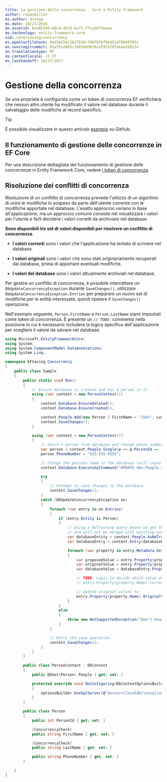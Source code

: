 ```yaml
---
title: La gestione della concorrenza - Core a Entity Framework
author: rowanmiller
ms.author: divega
ms.date: 10/27/2016
ms.assetid: bce0539d-b0cd-457d-be71-f7ca16f3baea
ms.technology: entity-framework-core
uid: core/saving/concurrency
ms.openlocfilehash: bbd3e154c1b27b16c7d8f8fbf9ed51df0849795c
ms.sourcegitcommit: 01a75cd483c1943ddd6f82af971f07abde20912e
ms.translationtype: MT
ms.contentlocale: it-IT
ms.lasthandoff: 10/27/2017
---
```

# <a name="handling-concurrency"></a>Gestione della concorrenza

Se una proprietà è configurata come un token di concorrenza EF verificherà che nessun altro utente ha modificato il valore nel database durante il salvataggio delle modifiche al record specifico.

> [!TIP]  
> È possibile visualizzare in questo articolo [esempio](https://github.com/aspnet/EntityFramework.Docs/tree/master/samples/core/Saving/Saving/Concurrency/) su GitHub.

## <a name="how-concurrency-handling-works-in-ef-core"></a>Il funzionamento di gestione delle concorrenze in EF Core

Per una descrizione dettagliata del funzionamento di gestione delle concorrenze in Entity Framework Core, vedere [i token di concorrenza](../modeling/concurrency.md).

## <a name="resolving-concurrency-conflicts"></a>Risoluzione dei conflitti di concorrenza

Risoluzione di un conflitto di concorrenza prevede l'utilizzo di un algoritmo di unire le modifiche in sospeso da parte dell'utente corrente con le modifiche apportate nel database. L'esatto approccio variano in base all'applicazione, ma un approccio comune consiste nel visualizzare i valori per l'utente e farli decidere i valori corretti da archiviare nel database.

**Sono disponibili tre set di valori disponibili per risolvere un conflitto di concorrenza.**

* **I valori correnti** sono i valori che l'applicazione ha tentato di scrivere nel database.

* **I valori originali** sono i valori che sono stati originariamente recuperati dal database, prima di apportare eventuali modifiche.

* **I valori del database** sono i valori attualmente archiviati nel database.

Per gestire un conflitto di concorrenza, è possibile intercettare un `DbUpdateConcurrencyException` durante `SaveChanges()`, utilizzare `DbUpdateConcurrencyException.Entries` per preparare un nuovo set di modifiche per le entità interessate, quindi ripetere il `SaveChanges()` operazione.

Nell'esempio seguente, `Person.FirstName` e `Person.LastName` siano impostati come token di concorrenza. È presente un `// TODO:` commento nella posizione in cui è necessario includere la logica specifica dell'applicazione per scegliere il valore da salvare nel database.

<!-- [!code-csharp[Main](samples/core/Saving/Saving/Concurrency/Sample.cs?highlight=53,54)] -->
``` csharp
using Microsoft.EntityFrameworkCore;
using System;
using System.ComponentModel.DataAnnotations;
using System.Linq;

namespace EFSaving.Concurrency
{
    public class Sample
    {
        public static void Run()
        {
            // Ensure database is created and has a person in it
            using (var context = new PersonContext())
            {
                context.Database.EnsureDeleted();
                context.Database.EnsureCreated();

                context.People.Add(new Person { FirstName = "John", LastName = "Doe" });
                context.SaveChanges();
            }

            using (var context = new PersonContext())
            {
                // Fetch a person from database and change phone number
                var person = context.People.Single(p => p.PersonId == 1);
                person.PhoneNumber = "555-555-5555";

                // Change the persons name in the database (will cause a concurrency conflict)
                context.Database.ExecuteSqlCommand("UPDATE dbo.People SET FirstName = 'Jane' WHERE PersonId = 1");

                try
                {
                    // Attempt to save changes to the database
                    context.SaveChanges();
                }
                catch (DbUpdateConcurrencyException ex)
                {
                    foreach (var entry in ex.Entries)
                    {
                        if (entry.Entity is Person)
                        {
                            // Using a NoTracking query means we get the entity but it is not tracked by the context
                            // and will not be merged with existing entities in the context.
                            var databaseEntity = context.People.AsNoTracking().Single(p => p.PersonId == ((Person)entry.Entity).PersonId);
                            var databaseEntry = context.Entry(databaseEntity);

                            foreach (var property in entry.Metadata.GetProperties())
                            {
                                var proposedValue = entry.Property(property.Name).CurrentValue;
                                var originalValue = entry.Property(property.Name).OriginalValue;
                                var databaseValue = databaseEntry.Property(property.Name).CurrentValue;

                                // TODO: Logic to decide which value should be written to database
                                // entry.Property(property.Name).CurrentValue = <value to be saved>;

                                // Update original values to
                                entry.Property(property.Name).OriginalValue = databaseEntry.Property(property.Name).CurrentValue;
                            }
                        }
                        else
                        {
                            throw new NotSupportedException("Don't know how to handle concurrency conflicts for " + entry.Metadata.Name);
                        }
                    }

                    // Retry the save operation
                    context.SaveChanges();
                }
            }
        }

        public class PersonContext : DbContext
        {
            public DbSet<Person> People { get; set; }

            protected override void OnConfiguring(DbContextOptionsBuilder optionsBuilder)
            {
                optionsBuilder.UseSqlServer(@"Server=(localdb)\mssqllocaldb;Database=EFSaving.Concurrency;Trusted_Connection=True;");
            }
        }

        public class Person
        {
            public int PersonId { get; set; }

            [ConcurrencyCheck]
            public string FirstName { get; set; }

            [ConcurrencyCheck]
            public string LastName { get; set; }

            public string PhoneNumber { get; set; }
        }

    }
}
```
